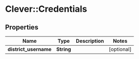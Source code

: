 # Clever::Credentials

## Properties
Name | Type | Description | Notes
------------ | ------------- | ------------- | -------------
**district_username** | **String** |  | [optional] 

